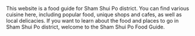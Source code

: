 This website is a food guide for Sham Shui Po district. You can find various cuisine here, including popular food, unique shops and cafes, as well as local delicacies. If you want to learn about the food and places to go in Sham Shui Po district, welcome to the Sham Shui Po Food Guide.
